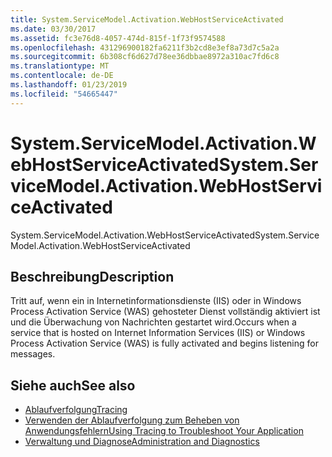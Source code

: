 ```yaml
---
title: System.ServiceModel.Activation.WebHostServiceActivated
ms.date: 03/30/2017
ms.assetid: fc3e76d8-4057-474d-815f-1f73f9574588
ms.openlocfilehash: 431296900182fa6211f3b2cd8e3ef8a73d7c5a2a
ms.sourcegitcommit: 6b308cf6d627d78ee36dbbae8972a310ac7fd6c8
ms.translationtype: MT
ms.contentlocale: de-DE
ms.lasthandoff: 01/23/2019
ms.locfileid: "54665447"
---
```

# <a name="systemservicemodelactivationwebhostserviceactivated"></a><span data-ttu-id="e9ea3-102">System.ServiceModel.Activation.WebHostServiceActivated</span><span class="sxs-lookup"><span data-stu-id="e9ea3-102">System.ServiceModel.Activation.WebHostServiceActivated</span></span>
<span data-ttu-id="e9ea3-103">System.ServiceModel.Activation.WebHostServiceActivated</span><span class="sxs-lookup"><span data-stu-id="e9ea3-103">System.ServiceModel.Activation.WebHostServiceActivated</span></span>  
  
## <a name="description"></a><span data-ttu-id="e9ea3-104">Beschreibung</span><span class="sxs-lookup"><span data-stu-id="e9ea3-104">Description</span></span>  
 <span data-ttu-id="e9ea3-105">Tritt auf, wenn ein in Internetinformationsdienste (IIS) oder in Windows Process Activation Service (WAS) gehosteter Dienst vollständig aktiviert ist und die Überwachung von Nachrichten gestartet wird.</span><span class="sxs-lookup"><span data-stu-id="e9ea3-105">Occurs when a service that is hosted on Internet Information Services (IIS) or Windows Process Activation Service (WAS) is fully activated and begins listening for messages.</span></span>  
  
## <a name="see-also"></a><span data-ttu-id="e9ea3-106">Siehe auch</span><span class="sxs-lookup"><span data-stu-id="e9ea3-106">See also</span></span>
- [<span data-ttu-id="e9ea3-107">Ablaufverfolgung</span><span class="sxs-lookup"><span data-stu-id="e9ea3-107">Tracing</span></span>](../../../../../docs/framework/wcf/diagnostics/tracing/index.md)
- [<span data-ttu-id="e9ea3-108">Verwenden der Ablaufverfolgung zum Beheben von Anwendungsfehlern</span><span class="sxs-lookup"><span data-stu-id="e9ea3-108">Using Tracing to Troubleshoot Your Application</span></span>](../../../../../docs/framework/wcf/diagnostics/tracing/using-tracing-to-troubleshoot-your-application.md)
- [<span data-ttu-id="e9ea3-109">Verwaltung und Diagnose</span><span class="sxs-lookup"><span data-stu-id="e9ea3-109">Administration and Diagnostics</span></span>](../../../../../docs/framework/wcf/diagnostics/index.md)

